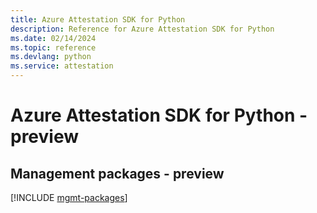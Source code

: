 ```yaml
---
title: Azure Attestation SDK for Python
description: Reference for Azure Attestation SDK for Python
ms.date: 02/14/2024
ms.topic: reference
ms.devlang: python
ms.service: attestation
---
```

# Azure Attestation SDK for Python - preview

## Management packages - preview
[!INCLUDE [mgmt-packages](attestation-mgmt-index.md)]